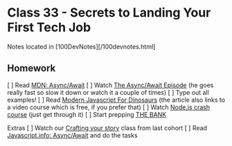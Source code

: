 # Class 33 - Secrets to Landing Your First Tech Job

Notes located in [100DevNotes][/100devnotes.html]


## Homework

[ ] Read [MDN: Async/Await](https://developer.mozilla.org/en-US/docs/Learn/JavaScript/Asynchronous/Async_await)
[ ] Watch [The Async/Await Episode](https://www.youtube.com/watch?v=vn3tm0quoqE) (he goes really fast so slow it down or watch it a couple of times) 
[ ] Type out all examples!
[ ] Read [Modern Javascript For Dinosaurs](https://medium.com/the-node-js-collection/modern-javascript-explained-for-dinosaurs-f695e9747b70) (the article also links to a video course which is free, if you prefer that)
[ ] Watch [Node.js crash course](https://youtu.be/fBNz5xF-Kx4) (just get through it) 
[ ] Start prepping [THE BANK](https://docs.google.com/document/d/1p7DhCsLOMMybYfePWLlD1-_8KU20zkBoArH4pnW1o3c)

Extras
[ ] Watch our [Crafting your story](https://www.youtube.com/watch?v=QoweoDsi5ZI) class from last cohort
[ ] Read [Javascript.info: Async/Await](https://javascript.info/async) and do the tasks